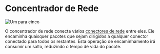 # Concentrador de Rede
![Um para cinco](block:oc2:network_hub)

O concentrador de rede conecta vários [conectores de rede](network_connector.md) entre eles. Ele encaminha quaisquer pacotes que sejam dirigidos a qualquer conector conectado para todos os restantes. Esta operação de encaminhamento irá consumir um salto, reduzindo o tempo de vida do pacote.
